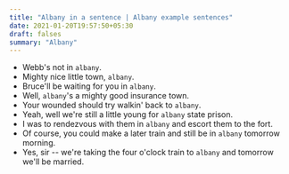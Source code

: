 ```yaml
---
title: "Albany in a sentence | Albany example sentences"
date: 2021-01-20T19:57:50+05:30
draft: falses
summary: "Albany"
---
```

- Webb's not in `albany`.
- Mighty nice little town, `albany`.
- Bruce'll be waiting for you in `albany`.
- Well, `albany`'s a mighty good insurance town.
- Your wounded should try walkin' back to `albany`.
- Yeah, well we're still a little young for `albany` state prison.
- I was to rendezvous with them in `albany` and escort them to the fort.
- Of course, you could make a later train and still be in `albany` tomorrow morning.
- Yes, sir -- we're taking the four o'clock train to `albany` and tomorrow we'll be married.
                 
